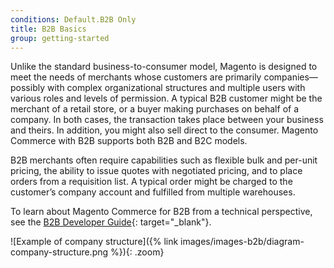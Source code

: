 ```yaml
---
conditions: Default.B2B Only
title: B2B Basics
group: getting-started
---
```


Unlike the standard business-to-consumer model, Magento is designed to meet the needs of merchants whose customers are primarily companies—possibly with complex organizational structures and multiple users with various roles and levels of permission. A typical B2B customer might be the merchant of a retail store, or a buyer making purchases on behalf of a company. In both cases, the transaction takes place between your business and theirs. In addition, you might also sell direct to the consumer. Magento Commerce with B2B supports both B2B and B2C models.

B2B merchants often require capabilities such as flexible bulk and per-unit pricing, the ability to issue quotes with negotiated pricing, and to place orders from a requisition list. A typical order might be charged to the customer’s company account and fulfilled from multiple warehouses.

To learn about Magento Commerce for B2B from a technical perspective, see the [B2B Developer Guide][1]{: target="_blank"}.

![Example of company structure]({% link images/images-b2b/diagram-company-structure.png %}){: .zoom}

[1]: http://devdocs.magento.com/guides/v2.3/b2b/bk-b2b.html
